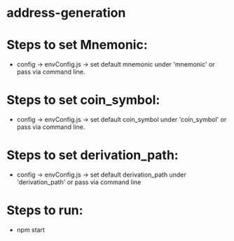 # address-generation

# Steps to set Mnemonic:
- config -> envConfig.js -> set default mnemonic under 'mnemonic' or pass via command line.

# Steps to set coin_symbol:
- config -> envConfig.js -> set default coin_symbol under 'coin_symbol' or pass via command line.

# Steps to set derivation_path:
- config -> envConfig.js -> set default derivation_path under 'derivation_path' or pass via command line

# Steps to run:
- npm start
